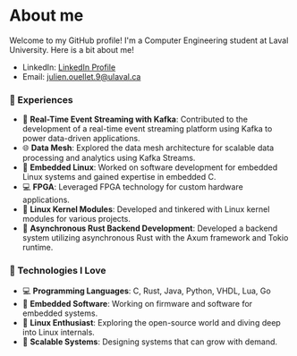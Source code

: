 # About me

Welcome to my GitHub profile! I'm a Computer Engineering student at Laval University. Here is a bit about me!

- LinkedIn: [LinkedIn Profile](https://www.linkedin.com/in/julien-ouellet-6173321bb/)
- Email: [julien.ouellet.9@ulaval.ca](mailto:julien.ouellet.9@ulaval.ca)

### 🌟 Experiences

- 💼 **Real-Time Event Streaming with Kafka**: Contributed to the development of a real-time event streaming platform using Kafka to power data-driven applications.
- 🌐 **Data Mesh**: Explored the data mesh architecture for scalable data processing and analytics using Kafka Streams.
- 🚀 **Embedded Linux**: Worked on software development for embedded Linux systems and gained expertise in embedded C.
- 💻 **FPGA**: Leveraged FPGA technology for custom hardware applications.
- 🐧 **Linux Kernel Modules**: Developed and tinkered with Linux kernel modules for various projects.
- 🦀 **Asynchronous Rust Backend Development**: Developed a backend system utilizing asynchronous Rust with the Axum framework and Tokio runtime.

### 💾 Technologies I Love

- 💻 **Programming Languages**: C, Rust, Java, Python, VHDL, Lua, Go
- 🧠 **Embedded Software**: Working on firmware and software for embedded systems.
- 🐧 **Linux Enthusiast**: Exploring the open-source world and diving deep into Linux internals.
- 🚀 **Scalable Systems**: Designing systems that can grow with demand.
